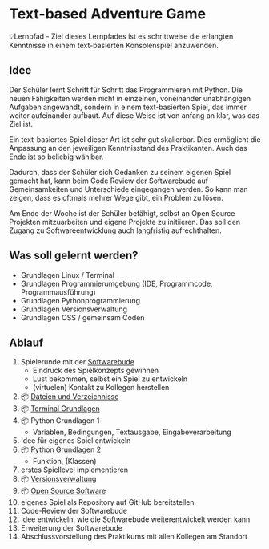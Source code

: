 # Text-based Adventure Game
💡Lernpfad - Ziel dieses Lernpfades ist es schrittweise die erlangten Kenntnisse in einem text-basierten Konsolenspiel anzuwenden.

## Idee
Der Schüler lernt Schritt für Schritt das Programmieren mit Python.
Die neuen Fähigkeiten werden nicht in einzelnen, voneinander unabhängigen Aufgaben angewandt, sondern in einem text-basierten Spiel, das immer weiter aufeinander aufbaut.
Auf diese Weise ist von anfang an klar, was das Ziel ist.

Ein text-basiertes Spiel dieser Art ist sehr gut skalierbar. 
Dies ermöglicht die Anpassung an den jeweiligen Kenntnisstand des Praktikanten.
Auch das Ende ist so beliebig wählbar.

Dadurch, dass der Schüler sich Gedanken zu seinem eigenen Spiel gemacht hat, kann beim Code Review der Softwarebude auf Gemeinsamkeiten und Unterschiede eingegangen werden.
So kann man zeigen, dass es oftmals mehrer Wege gibt, ein Problem zu lösen.

Am Ende der Woche ist der Schüler befähigt, selbst an Open Source Projekten mitzuarbeiten und eigene Projekte zu initiieren.
Das soll den Zugang zu Softwareentwicklung auch langfristig aufrechthalten.

## Was soll gelernt werden?
- Grundlagen Linux / Terminal
- Grundlagen Programmierumgebung (IDE, Programmcode, Programmausführung)
- Grundlagen Pythonprogrammierung
- Grundlagen Versionsverwaltung
- Grundlagen OSS / gemeinsam Coden

## Ablauf

1. Spielerunde mit der [Softwarebude](https://github.com/cc-stuttgart-praktika/softwarebude)
    - Eindruck des Spielkonzepts gewinnen
    - Lust bekommen, selbst ein Spiel zu entwickeln
    - (virtuelen) Kontakt zu Kollegen herstellen
2. 📦 [Dateien und Verzeichnisse](https://github.com/cc-stuttgart-praktika/dateien-und-verzeichnisse)
1. 📦 [Terminal Grundlagen](https://github.com/cc-stuttgart-praktika/terminal-grundlagen)
1. 📦 Python Grundlagen 1
    - Variablen, Bedingungen, Textausgabe, Eingabeverarbeitung
1. Idee für eigenes Spiel entwickeln
1. 📦 Python Grundlagen 2
    - Funktion, (Klassen)
1. erstes Spiellevel implementieren
1. 📦 [Versionsverwaltung](https://github.com/cc-stuttgart-praktika/versionsverwaltung)
1. 📦 [Open Source Software](https://github.com/cc-stuttgart-praktika/open-source-software)
1. eigenes Spiel als Repository auf GitHub bereitstellen
1. Code-Review der Softwarebude
1. Idee entwickeln, wie die Softwarebude weiterentwickelt werden kann
1. Erweiterung der Softwarebude
1. Abschlussvorstellung des Praktikums mit allen Kollegen am Standort
